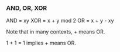 ### AND, OR, XOR

AND = xy
XOR = x + y mod 2
OR = x + y - xy

Note that in many contexts, + means OR.

1 + 1 = 1 implies + means OR.